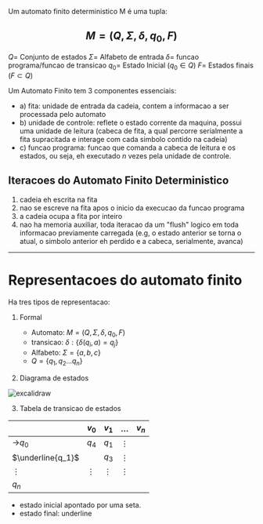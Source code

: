 Um automato finito deterministico M é uma tupla:  

$$M = (Q, \Sigma, \delta, q_{0}, F)$$
---
$Q =$ Conjunto de estados
$\Sigma =$ Alfabeto de entrada
$\delta=$ funcao programa/funcao de transicao
$q_{0}=$ Estado Inicial ($q_{0}\in Q$)
$F =$ Estados finais ($F \subset Q$)

Um Automato Finito  tem 3 componentes essenciais:
- a) fita: unidade de entrada da cadeia, contem a informacao a ser processada pelo automato
- b) unidade de controle: reflete o estado corrente da maquina, possui uma unidade de leitura (cabeca de fita, a qual percorre serialmente a fita supracitada e interage com cada simbolo contido na cadeia)
- c) funcao programa: funcao que comanda a cabeca de leitura e os estados, ou seja, eh executado $n$ vezes pela unidade de controle.

## Iteracoes do Automato Finito Deterministico
1. cadeia eh escrita na fita
2. nao se escreve na fita apos o inicio da execucao da funcao programa
3. a cadeia ocupa a fita por inteiro
4.  nao ha memoria auxiliar, toda iteracao da um "flush" logico em toda informacao previamente carregada (e.g, o estado anterior se torna o atual, o simbolo anterior eh perdido e a cabeca, serialmente, avanca)

---
# Representacoes do automato finito

Ha tres tipos de representacao:
1) Formal
	- Automato: $M = (Q, \Sigma, \delta, q_{0}, F)$
	- transicao: $\delta: \{ \delta(q_{i}, a) = q_j\}$
	- Alfabeto: $\Sigma=\{a,b,c\}$
	- $Q = \{q_{1}, q_{2} \dots q_{n}\}$

2) Diagrama de estados

![excalidraw](../../dist/automato-finito-rep.png)

3) Tabela de transicao de estados


|                   | $v_0$    | $v_1$    | $\dots$  | $v_n$ |
| ----------------- | -------- | -------- | -------- | ----- |
| ->$q_0$           | $q_4$    | $q_1$    | $\vdots$ |       |
| $\underline{q_1}$ |          | $q_3$    | $\vdots$ |       |
| $\vdots$          | $\vdots$ | $\vdots$ | $\vdots$ |       |
| $q_n$             |          |          |          |       |
- estado inicial apontado por uma seta.
- estado final: underline